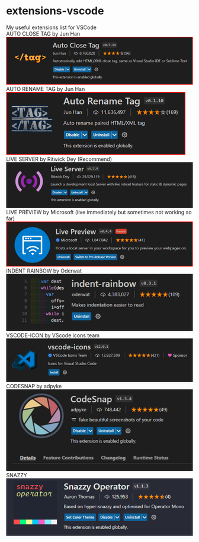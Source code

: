 # extensions-vscode
My useful extensions list for VSCode
<br>
AUTO CLOSE TAG by Jun Han
<br>
![Screenshot](autoclosetag.png)
<br>
AUTO RENAME TAG by Jun Han
<br>
![Screenshot](auto-rename-tag.png)
<br>
LIVE SERVER by Ritwick Dey (Recommend)
<br>
![Screenshot](live-server.png)
<br>
LIVE PREVIEW by Microsoft (live immediately but sometimes not working so far)
<br>
![Screenshot](live-server-preview.png)
<br>
INDENT RAINBOW by Oderwat
<br>
![Screenshot](indent-rainbow.PNG)
<br>
VSCODE-ICON by VScode icons team
<br>
![Screenshot](vscodeiconsteam.PNG)
<br>
CODESNAP by adpyke
<br>
![Screenshot](codesnap.PNG)
<br>
SNAZZY
<br>
![Screenshot](snazzy.PNG)

